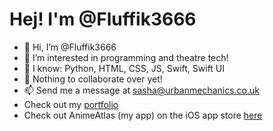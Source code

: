 # Hej! I'm @Fluffik3666

- 👋 Hi, I’m @Fluffik3666
- 👀 I’m interested in programming and theatre tech!
- 🌱 I know: Python, HTML, CSS, JS, Swift, Swift UI
- 💞️ Nothing to collaborate over yet!
- 📫 Send me a message at sasha@urbanmechanics.co.uk
- Check out my [portfolio](https://alexanderbagrov.com)
- Check out AnimeAtlas (my app) on the iOS app store [here](https://apps.apple.com/gb/app/animeatlas/id6739979715)

<!---
Fluffik3666/Fluffik3666 is a ✨ special ✨ repository because its `README.md` (this file) appears on your GitHub profile.
You can click the Preview link to take a look at your changes.
--->
